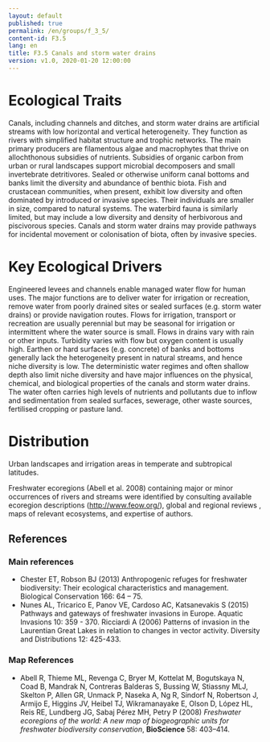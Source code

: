```yaml
---
layout: default
published: true
permalink: /en/groups/f_3_5/
content-id: F3.5
lang: en
title: F3.5 Canals and storm water drains
version: v1.0, 2020-01-20 12:00:00
---
```

# Ecological Traits

Canals, including channels and ditches, and storm water drains are artificial streams with low horizontal and vertical heterogeneity. They function as rivers with simplified habitat structure and trophic networks. The main primary producers are filamentous algae and macrophytes that thrive on allochthonous subsidies of nutrients. Subsidies of organic carbon from urban or rural landscapes support microbial decomposers and small invertebrate detritivores. Sealed or otherwise uniform canal bottoms and banks limit the diversity and abundance of benthic biota. Fish and crustacean communities, when present, exhibit low diversity and often dominated by introduced or invasive species. Their individuals are smaller in size, compared to natural systems. The waterbird fauna is similarly limited, but may include a low diversity and density of herbivorous and piscivorous species. Canals and storm water drains may provide pathways for incidental movement or colonisation of biota, often by invasive species.

# Key Ecological Drivers

Engineered levees and channels enable managed water flow for human uses. The major functions are to deliver water for irrigation or recreation, remove water from poorly drained sites or sealed surfaces (e.g. storm water drains) or provide navigation routes. Flows for irrigation, transport or recreation are usually perennial but may be seasonal for irrigation or intermittent where the water source is small. Flows in drains vary with rain or other inputs. Turbidity varies with flow but oxygen content is usually high. Earthen or hard surfaces (e.g. concrete) of banks and bottoms generally lack the heterogeneity present in natural streams, and hence niche diversity is low. The deterministic water regimes and often shallow depth also limit niche diversity and have major influences on the physical, chemical, and biological properties of the canals and storm water drains. The water often carries high levels of nutrients and pollutants due to inflow and sedimentation from sealed surfaces, sewerage, other waste sources, fertilised cropping or pasture land.

# Distribution

Urban landscapes and irrigation areas in temperate and subtropical latitudes.

Freshwater ecoregions (Abell et al. 2008) containing major or minor occurrences of rivers and streams were identified by consulting available ecoregion descriptions (http://www.feow.org/),  global and regional reviews , maps of relevant ecosystems, and expertise of authors.

## References
### Main references
* Chester ET, Robson BJ (2013) Anthropogenic refuges for freshwater biodiversity: Their ecological characteristics and management. Biological Conservation 166: 64 – 75.
* Nunes AL, Tricarico E, Panov VE, Cardoso AC, Katsanevakis S (2015) Pathways and gateways of freshwater invasions in Europe. Aquatic Invasions 10: 359 - 370. Ricciardi A (2006) Patterns of invasion in the Laurentian Great Lakes in relation to changes in vector activity. Diversity and Distributions 12: 425-433.
### Map References
* Abell R, Thieme ML, Revenga C, Bryer M, Kottelat M, Bogutskaya N, Coad B, Mandrak N, Contreras Balderas S, Bussing W, Stiassny MLJ, Skelton P, Allen GR, Unmack P, Naseka A, Ng R, Sindorf N, Robertson J, Armijo E, Higgins JV, Heibel TJ, Wikramanayake E, Olson D, López HL, Reis RE, Lundberg JG, Sabaj Pérez MH, Petry P (2008) *Freshwater ecoregions of the world: A new map of biogeographic units for freshwater biodiversity conservation*, **BioScience** 58: 403–414.
